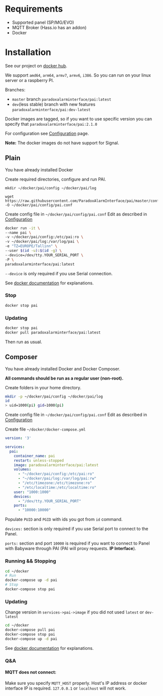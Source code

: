 # Requirements
- Supported panel (SP/MG/EVO)
- MQTT Broker (Hass.io has an addon)
- Docker

# Installation
See our project on [docker hub](https://hub.docker.com/r/paradoxalarminterface/pai).

We support `amd64`, `arm64`, `armv7`, `armv6`, `i386`. So you can run on your linux server or a raspberry PI.

Branches:

* `master` branch ```paradoxalarminterface/pai:latest```
* `dev`(less stable) branch with new features ```paradoxalarminterface/pai:dev-latest```

Docker images are tagged, so if you want to use specific version you can specify that ```paradoxalarminterface/pai:2.1.0```

For configuration see [Configuration](./Configuration) page.

**Note:** The docker images do not have support for Signal.

## Plain
You have already installed Docker

Create required directories, configure and run PAI.

```
mkdir ~/docker/pai/config ~/docker/pai/log

wget https://raw.githubusercontent.com/ParadoxAlarmInterface/pai/master/config/pai.conf.example -O ~/docker/pai/config/pai.conf
```

Create config file in `~/docker/pai/config/pai.conf`
Edit as described in [Configuration](./Configuration)

```bash
docker run -it \
--name pai \
-v ~/docker/pai/config:/etc/pai:ro \
-v ~/docker/pai/log:/var/log/pai \
-e "TZ=EUROPE/Tallinn" \
--user $(id -u):$(id -g) \
--device=/dev/tty.YOUR_SERIAL_PORT \
-P \
paradoxalarminterface/pai:latest
```

`--device` is only required if you use Serial connection.

See [docker documentation](https://docs.docker.com/engine/reference/run/) for explanations.

### Stop
```bash
docker stop pai
```

### Updating
```bash
docker stop pai
docker pull paradoxalarminterface/pai:latest
```

Then run as usual.

## Composer
You have already installed Docker and Docker Composer.

**All commands should be run as a regular user (non-root).**

Create folders in your home directory.
```bash
mkdir -p ~/docker/pai/config ~/docker/pai/log
id
> uid=1000(pi) gid=1000(pi)
```

Create config file in `~/docker/pai/config/pai.conf`
Edit as described in [Configuration](./Configuration)

Create file `~/docker/docker-compose.yml`
```yaml
version: '3'

services:
  pai:
    container_name: pai
    restart: unless-stopped
    image: paradoxalarminterface/pai:latest
    volumes:
      - "~/docker/pai/config:/etc/pai:ro"
      - "~/docker/pai/log:/var/log/pai:rw"
      - "/etc/timezone:/etc/timezone:ro"
      - "/etc/localtime:/etc/localtime:ro"
    user: "1000:1000"
    devices:
      - "/dev/tty.YOUR_SERIAL_PORT"
    ports:
      - "10000:10000"
```

Populate `PUID` and `PGID` with ids you got from `id` command.

`devices:` section is only required if you use Serial port to connect to the Panel.

`ports:` section and port `10000` is required if you want to connect to Panel with Babyware through PAI (PAI will proxy requests. **IP Interface**).

### Running && Stopping
```bash
cd ~/docker
# Run
docker-compose up -d pai
# Stop
docker-compose stop pai
```
### Updating
Change version in `services->pai->image` if you did not used `latest` or `dev-latest`
```bash
cd ~/docker
docker-compose pull pai
docker-compose stop pai
docker-compose up -d pai
```

See [docker documentation](https://docs.docker.com/compose/compose-file/) for explanations.

### Q&A
#### MQTT does not connect:

Make sure you specify `MQTT_HOST` properly. Host's IP address or docker interface IP is required. `127.0.0.1` or `localhost` will not work.
